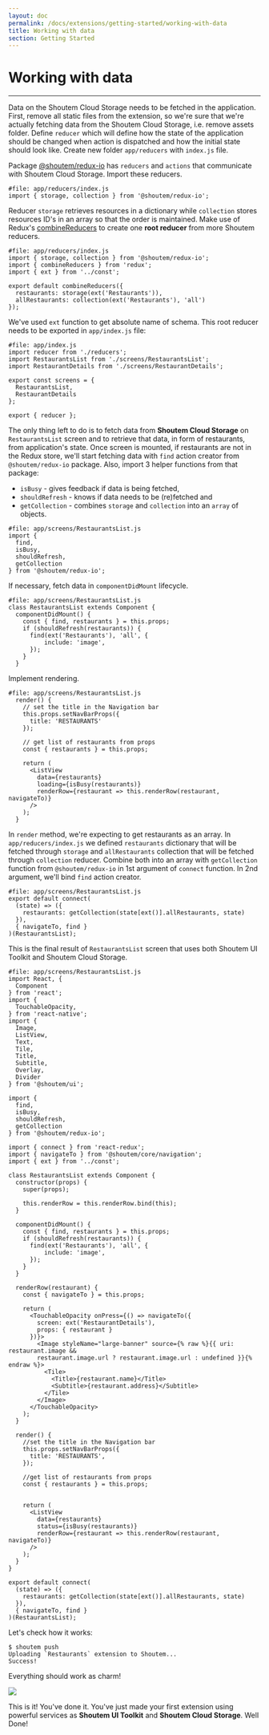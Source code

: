 ```yaml
---
layout: doc
permalink: /docs/extensions/getting-started/working-with-data
title: Working with data
section: Getting Started
---
```


# Working with data
<hr />

Data on the Shoutem Cloud Storage needs to be fetched in the application. First, remove all static files from the extension, so we're sure that we're actually fetching data from the Shoutem Cloud Storage, i.e. remove assets folder. Define `reducer` which will define how the state of the application should be changed when action is dispatched and how the initial state should look like. Create new folder `app/reducers` with `index.js` file.

Package [@shoutem/redux-io](https://www.npmjs.com/package/@shoutem/redux-io) has `reducers` and `actions` that communicate with Shoutem Cloud Storage. Import these reducers.

```javascript{1}
#file: app/reducers/index.js
import { storage, collection } from '@shoutem/redux-io';
```

Reducer `storage` retrieves resources in a dictionary while `collection` stores resources ID's in an array so that the order is maintained. Make use of Redux's [combineReducers](http://redux.js.org/docs/api/combineReducers.html) to create one **root reducer** from more Shoutem reducers. 

```javascript{2-8}
#file: app/reducers/index.js
import { storage, collection } from '@shoutem/redux-io';
import { combineReducers } from 'redux';
import { ext } from '../const';

export default combineReducers({
  restaurants: storage(ext('Restaurants')),
  allRestaurants: collection(ext('Restaurants'), 'all')
});
```

We've used `ext` function to get absolute name of schema. This root reducer needs to be exported in `app/index.js` file:

```javascript{1,10}
#file: app/index.js
import reducer from './reducers';
import RestaurantsList from './screens/RestaurantsList';
import RestaurantDetails from './screens/RestaurantDetails';

export const screens = {
  RestaurantsList,
  RestaurantDetails
};

export { reducer };
```

The only thing left to do is to fetch data from **Shoutem Cloud Storage** on `RestaurantsList` screen and to retrieve that data, in form of restaurants, from application's state. Once screen is mounted, if restaurants are not in the Redux store, we'll start fetching data with `find` action creator from `@shoutem/redux-io` package. Also, import 3 helper functions from that package:
 
 - `isBusy` - gives feedback if data is being fetched,
 - `shouldRefresh` - knows if data needs to be (re)fetched and
 - `getCollection` - combines `storage` and `collection` into an `array` of objects.

```javascript{1-6}
#file: app/screens/RestaurantsList.js
import {
  find,
  isBusy,
  shouldRefresh,
  getCollection
} from '@shoutem/redux-io';
```

If necessary, fetch data in `componentDidMount` lifecycle.

```javascript{2-9}
#file: app/screens/RestaurantsList.js
class RestaurantsList extends Component {
  componentDidMount() {
    const { find, restaurants } = this.props;
    if (shouldRefresh(restaurants)) {
      find(ext('Restaurants'), 'all', {
          include: 'image',
      });
    }
  }
```

Implement rendering.

```JSX{7-8,12-13}
#file: app/screens/RestaurantsList.js
  render() {
    // set the title in the Navigation bar
    this.props.setNavBarProps({
      title: 'RESTAURANTS'
    });
    
    // get list of restaurants from props
    const { restaurants } = this.props;
    
    return (
      <ListView
        data={restaurants}
        loading={isBusy(restaurants)}
        renderRow={restaurant => this.renderRow(restaurant, navigateTo)}
      />
    );
  }
```

In `render` method, we're expecting to get restaurants as an array. In `app/reducers/index.js` we defined `restaurants` dictionary that will be fetched through `storage` and `allRestaurants` collection that will be fetched through `collection` reducer. Combine both into an array with `getCollection` function from `@shoutem/redux-io` in 1st argument of `connect` function. In 2nd argument, we'll bind `find` action creator.

```javascript{2-5}
#file: app/screens/RestaurantsList.js
export default connect(
  (state) => ({
    restaurants: getCollection(state[ext()].allRestaurants, state)
  }),
  { navigateTo, find }
)(RestaurantsList);
```

This is the final result of `RestaurantsList` screen that uses both Shoutem UI Toolkit and Shoutem Cloud Storage.

```JSX
#file: app/screens/RestaurantsList.js
import React, {
  Component
} from 'react';
import {
  TouchableOpacity,
} from 'react-native';
import {
  Image,
  ListView,
  Text,
  Tile,
  Title,
  Subtitle,
  Overlay,
  Divider
} from '@shoutem/ui';

import {
  find,
  isBusy,
  shouldRefresh,
  getCollection
} from '@shoutem/redux-io';

import { connect } from 'react-redux';
import { navigateTo } from '@shoutem/core/navigation';
import { ext } from '../const';

class RestaurantsList extends Component {
  constructor(props) {
    super(props);

    this.renderRow = this.renderRow.bind(this);
  }

  componentDidMount() {
    const { find, restaurants } = this.props;
    if (shouldRefresh(restaurants)) {
      find(ext('Restaurants'), 'all', {
          include: 'image',
      });
    }
  }

  renderRow(restaurant) {
    const { navigateTo } = this.props;

    return (
      <TouchableOpacity onPress={() => navigateTo({
        screen: ext('RestaurantDetails'),
        props: { restaurant }
      })}>
        <Image styleName="large-banner" source={% raw %}{{ uri: restaurant.image &&
        restaurant.image.url ? restaurant.image.url : undefined }}{% endraw %}>
          <Tile>
            <Title>{restaurant.name}</Title>
            <Subtitle>{restaurant.address}</Subtitle>
          </Tile>
        </Image>
      </TouchableOpacity>
    );
  }

  render() {
    //set the title in the Navigation bar
    this.props.setNavBarProps({
      title: 'RESTAURANTS',
    });

    //get list of restaurants from props
    const { restaurants } = this.props;
    

    return (
      <ListView
        data={restaurants}
        status={isBusy(restaurants)}
        renderRow={restaurant => this.renderRow(restaurant, navigateTo)}
      />
    );
  }
}

export default connect(
  (state) => ({
    restaurants: getCollection(state[ext()].allRestaurants, state)
  }),
  { navigateTo, find }
)(RestaurantsList);

```

Let's check how it works:

```ShellSession
$ shoutem push
Uploading `Restaurants` extension to Shoutem...
Success!
```

Everything should work as charm!

<p class="image">
<img src='{{ site.baseurl }}/img/getting-started/working-with-data.png'/>
</p>

This is it! You've done it. You've just made your first extension using powerful services as **Shoutem UI Toolkit** and **Shoutem Cloud Storage**. Well Done!
